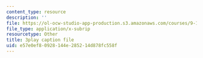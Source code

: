 ```yaml
---
content_type: resource
description: ''
file: https://ol-ocw-studio-app-production.s3.amazonaws.com/courses/9-14-brain-structure-and-its-origins-spring-2014/e57e0ef80928144e285214d878fc558f_555128.srt
file_type: application/x-subrip
resourcetype: Other
title: 3play caption file
uid: e57e0ef8-0928-144e-2852-14d878fc558f
---
```


